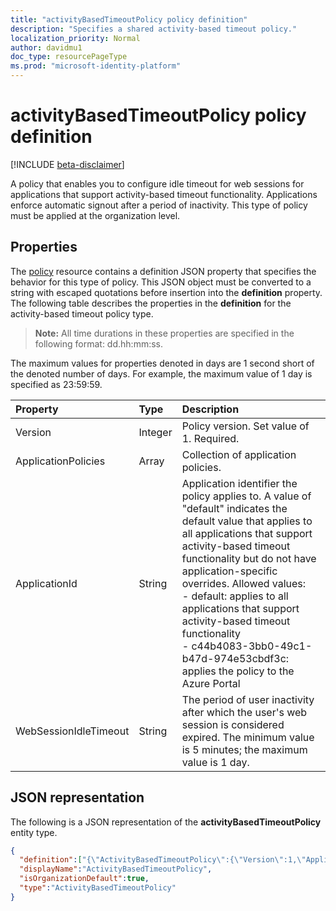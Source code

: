 ```yaml
---
title: "activityBasedTimeoutPolicy policy definition"
description: "Specifies a shared activity-based timeout policy."
localization_priority: Normal
author: davidmu1
doc_type: resourcePageType
ms.prod: "microsoft-identity-platform"
---
```


# activityBasedTimeoutPolicy policy definition

[!INCLUDE [beta-disclaimer](../../includes/beta-disclaimer.md)]

A policy that enables you to configure idle timeout for web sessions for applications that support activity-based timeout functionality. Applications enforce automatic signout after a period of inactivity. This type of policy must be applied at the organization level.

## Properties

The [policy](policy.md) resource contains a definition JSON property that specifies the behavior for this type of policy. This JSON object must be converted to a string with escaped quotations before insertion into the **definition** property. The following table  describes the properties in the **definition** for the activity-based timeout policy type.

>**Note:** All time durations in these properties are specified in the following format: dd.hh:mm:ss.

The maximum values for properties denoted in days are 1 second short of the denoted number of days. For example, the maximum value of 1 day is specified as 23:59:59.

| Property	   | Type	|Description|
|:-------------|:------|:---------|
|Version|Integer|Policy version. Set value of 1. Required.|
|ApplicationPolicies|Array|Collection of application policies.|
|ApplicationId|String|Application identifier the policy applies to. A value of "default" indicates the default value that applies to all applications that support activity-based timeout functionality but do not have application-specific overrides. Allowed values:<br>- default: applies to all applications that support activity-based timeout functionality<br>- c44b4083-3bb0-49c1-b47d-974e53cbdf3c: applies the policy to the Azure Portal|
|WebSessionIdleTimeout|String|The period of user inactivity after which the user's web session is considered expired. The minimum value is 5 minutes; the maximum value is 1 day.|


## JSON representation
The following is a JSON representation of the **activityBasedTimeoutPolicy** entity type.

<!--{
  "blockType": "resource",
  "@odata.type": "microsoft.graph.activitybasedtimeoutpolicy",
  "keyProperty": "id"
}-->
```json
{
  "definition":["{\"ActivityBasedTimeoutPolicy\":{\"Version\":1,\"ApplicationPolicies\":[{\"ApplicationId\":\"default\",\"WebSessionIdleTimeout\":\"01:00:00\"},{\"ApplicationId\":\"c44b4083-3bb0-49c1-b47d-974e53cbdf3c\",\"WebSessionIdleTimeout\":\"00:15:00\"}]}}"],
  "displayName":"ActivityBasedTimeoutPolicy",
  "isOrganizationDefault":true,
  "type":"ActivityBasedTimeoutPolicy"
}
```

<!-- uuid: 8fcb5dbc-d5aa-4681-8e31-b001d5168d79
2015-10-25 14:57:30 UTC -->
<!--
{
  "type": "#page.annotation",
  "description": "activitybasedtimeoutpolicy resource",
  "keywords": "",
  "section": "documentation",
  "tocPath": "",
  "suppressions": []
}
-->
